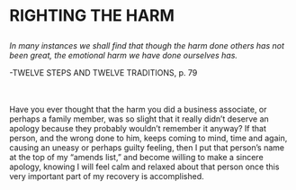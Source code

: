 # <p class='center'>RIGHTING THE HARM</p>

<em>In many instances we shall find that though the harm done others has not been great, the emotional harm we have done ourselves has.</em>
<br/>
<p class='right'>-TWELVE STEPS AND TWELVE TRADITIONS, p. 79</p>

<br><br>
Have you ever thought that the harm you did a business associate, or perhaps a family member, was so slight that it really didn’t deserve an apology because they probably wouldn’t remember it anyway? If that person, and the wrong done to him, keeps coming to mind, time and again, causing an uneasy or perhaps guilty feeling, then I put that person’s name at the top of my “amends list,” and become willing to make a sincere apology, knowing I will feel calm and relaxed about that person once this very important part of my recovery is accomplished.

